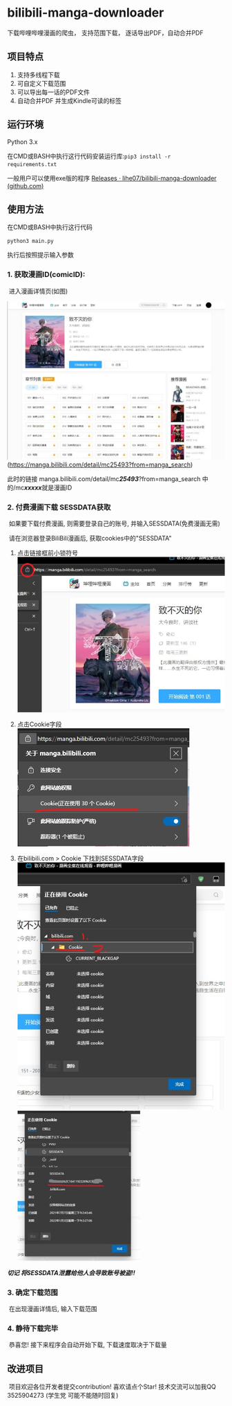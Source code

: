 # bilibili-manga-downloader
下载哔哩哔哩漫画的爬虫， 支持范围下载， 逐话导出PDF，自动合并PDF
## 项目特点
1. 支持多线程下载
2. 可自定义下载范围
3. 可以导出每一话的PDF文件
4. 自动合并PDF 并生成Kindle可读的标签
## 运行环境
Python 3.x

在CMD或BASH中执行这行代码安装运行库:```pip3 install -r  requirements.txt```

一般用户可以使用exe版的程序 [Releases · lihe07/bilibili-manga-downloader (github.com)](https://github.com/lihe07/bilibili-manga-downloader/releases)

## 使用方法
在CMD或BASH中执行这行代码
```
python3 main.py
```
执行后按照提示输入参数

### 	1. 获取漫画ID(comicID):

​		进入漫画详情页(如图)
​		

![漫画详情](/images/info.jpg "漫画详情")(https://manga.bilibili.com/detail/mc25493?from=manga_search)
​		

此时的链接 manga.bilibili.com/detail/mc***25493***?from=manga_search 中的/mc***xxxxx***就是漫画ID

### 2. 付费漫画下载 SESSDATA获取
​		如果要下载付费漫画, 则需要登录自己的账号, 并输入SESSDATA(免费漫画无需)

​		请在浏览器登录BiliBili漫画后, 获取cookies中的"SESSDATA"

1. 点击链接框前小锁符号
	![获取cookie](/images/getCookies1.jpg "获取cookie")
	
	
	
2. 点击Cookie字段
  ![获取cookie](/images/getCookies2.jpg "获取cookie")

  

3. 在bilibili.com > Cookie 下找到SESSDATA字段
  ![获取cookie](/images/getCookies3.jpg "获取cookie")
  ![获取cookie](/images/getCookies4.jpg "获取cookie")

  ***切记 将SESSDATA泄露给他人会导致账号被盗!!***

### 3. 确定下载范围
​		在出现漫画详情后, 输入下载范围

### 4. 静待下载完毕
​		恭喜您! 接下来程序会自动开始下载, 下载速度取决于下载量

## 改进项目
​		项目欢迎各位开发者提交contribution! 喜欢请点个Star!
​		技术交流可以加我QQ 3525904273 (学生党 可能不能随时回复)
